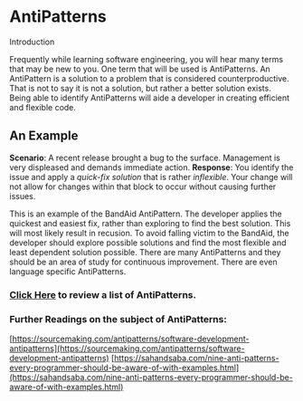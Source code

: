 # AntiPatterns  

Introduction

Frequently while learning software engineering, you will hear many terms that may be new to you. One term that will be used is AntiPatterns. An AntiPattern is a solution to a problem that is considered counterproductive. That is not to say it is not a solution, but rather a better solution exists. Being able to identify AntiPatterns will aide a developer in creating efficient and flexible code.


## An Example
**Scenario**: A recent release brought a bug to the surface. Management is very displeased and demands immediate action.
**Response**: You identify the issue and apply a *quick-fix solution* that is rather *inflexible*. Your change will not allow for changes within that block to occur without causing further issues.


This is an example of the BandAid AntiPattern. The developer applies the quickest and easiest fix, rather than exploring to find the best solution. This will most likely result in recusion. To avoid falling victim to the BandAid, the developer should explore possible solutions and find the most flexible and least dependent solution possible. There are many AntiPatterns and they should be an area of study for continuous improvement. There are even language specific AntiPatterns.


### [Click Here](http://wiki.c2.com/?AntiPatternsCatalog) to review a list of AntiPatterns.


### Further Readings on the subject of AntiPatterns:
[https://sourcemaking.com/antipatterns/software-development-antipatterns](https://sourcemaking.com/antipatterns/software-development-antipatterns)
[https://sahandsaba.com/nine-anti-patterns-every-programmer-should-be-aware-of-with-examples.html](https://sahandsaba.com/nine-anti-patterns-every-programmer-should-be-aware-of-with-examples.html)



